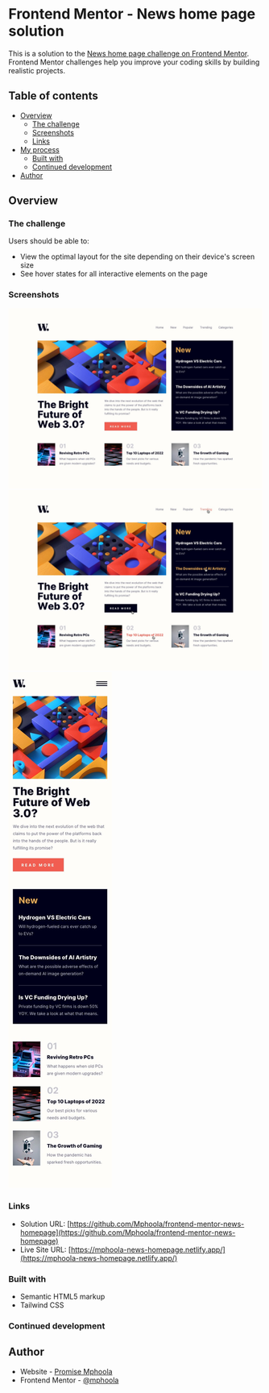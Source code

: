 # Frontend Mentor - News home page solution

This is a solution to the [News home page challenge on Frontend Mentor](https://www.frontendmentor.io/challenges/news-homepage-H6SWTa1MFl). Frontend Mentor challenges help you improve your coding skills by building realistic projects. 

## Table of contents

- [Overview](#overview)
  - [The challenge](#the-challenge)
  - [Screenshots](#Screenshots)
  - [Links](#links)
- [My process](#my-process)
  - [Built with](#built-with)
  - [Continued development](#continued-development)
- [Author](#author)

## Overview

### The challenge

Users should be able to:

- View the optimal layout for the site depending on their device's screen size
- See hover states for all interactive elements on the page


### Screenshots

![Screenshots](./src/design/desktop-design.jpg)
![Screenshots](./src/design/active-states.jpg)
![Screenshots](./src/design/mobile-design.jpg)

### Links

- Solution URL: [https://github.com/Mphoola/frontend-mentor-news-homepage](https://github.com/Mphoola/frontend-mentor-news-homepage)
- Live Site URL: [https://mphoola-news-homepage.netlify.app/](https://mphoola-news-homepage.netlify.app/)


### Built with

- Semantic HTML5 markup
- Tailwind CSS


### Continued development

## Author

- Website - [Promise Mphoola](https://www.promise.hackbits.tech)
- Frontend Mentor - [@mphoola](https://www.frontendmentor.io/profile/Mphoola)
